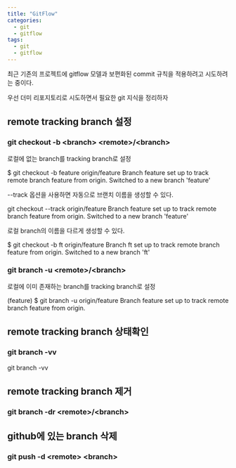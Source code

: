 ```yaml
---
title: "GitFlow"
categories:
  - git
  - gitflow
tags:
  - git
  - gitflow
---
```


최근 기존의 프로젝트에 gitflow 모델과 보편화된 commit 규칙을 적용하려고 시도하려는 중이다.


우선 더미 리포지토리로 시도하면서 필요한 git 지식을 정리하자

## remote tracking branch 설정


### git checkout -b \<branch> \<remote>/\<branch>
로컬에 없는 branch를 tracking branch로 설정

  $ git checkout -b feature origin/feature
  Branch feature set up to track remote branch feature from origin.
  Switched to a new branch 'feature'


--track 옵션을 사용하면 자동으로 브랜치 이름을 생성할 수 있다.

  git checkout --track origin/feature
  Branch feature set up to track remote branch feature from origin.
  Switched to a new branch 'feature'


로컬 branch의 이름을 다르게 생성할 수 있다.

  $ git checkout -b ft origin/feature
  Branch ft set up to track remote branch feature from origin.
  Switched to a new branch 'ft'


### git branch -u \<remote>/\<branch>
로컬에 이미 존재하는 branch를 tracking branch로 설정


  (feature) $ git branch -u origin/feature 
  Branch feature set up to track remote branch feature from origin.


## remote tracking branch 상태확인

### git branch -vv

  git branch -vv

## remote tracking branch 제거
### git branch -dr \<remote>/\<branch>
## github에 있는 branch 삭제
### git push -d \<remote> \<branch>


